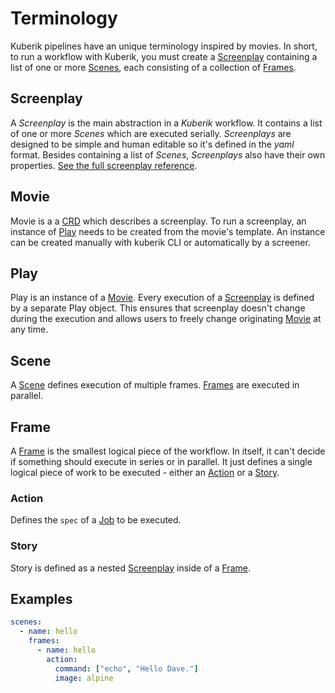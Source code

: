 # Terminology

Kuberik pipelines have an unique terminology inspired by movies.
In short, to run a workflow with Kuberik, you must create a [Screenplay] containing a list of one or more [Scenes][Scene], each consisting of a collection of [Frames][Frame].

## Screenplay
A *Screenplay* is the main abstraction in a *Kuberik* workflow. It contains a list of one or more *Scenes* which are executed serially.
*Screenplays* are designed to be simple and human editable so it's defined in the *yaml* format. Besides containing a list of *Scenes*, *Screenplays* also have their own properties.
[See the full screenplay reference](./screenplay-reference.md).

## Movie
Movie is a a [CRD] which describes a screenplay. To run a screenplay, an instance of [Play] needs to be created from the movie's template. An instance can be created manually with kuberik CLI or automatically by a screener.

## Play
Play is an instance of a [Movie].
Every execution of a [Screenplay] is defined by a separate Play object. This ensures that screenplay doesn't change during the execution and allows users to freely change originating [Movie] at any time.

## Scene
A [Scene] defines execution of multiple frames. [Frames][Frame] are executed in parallel.

## Frame
A [Frame] is the smallest logical piece of the workflow. In itself, it can't decide if something should execute in series or in parallel.
It just defines a single logical piece of work to be executed - either an [Action] or a [Story].

### Action
Defines the `spec` of a [Job][JobSpec] to be executed.

### Story
Story is defined as a nested [Screenplay] inside of a [Frame].

## Examples

```yaml
scenes:
  - name: hello
    frames:
      - name: hello
        action:
          command: ["echo", "Hello Dave."]
          image: alpine
```

[Movie]: #movie
[Screenplay]: #screenplay
[Scene]: #scene
[Play]: #play
[Frame]: #frame
[Action]: #action
[Story]: #story
[JobSpec]: https://kubernetes.io/docs/reference/generated/kubernetes-api/v1.17/#jobspec-v1-batch
[CRD]: https://kubernetes.io/docs/concepts/extend-kubernetes/api-extension/custom-resources/#customresourcedefinitions
